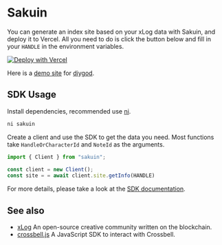 # Sakuin

You can generate an index site based on your xLog data with Sakuin, and deploy it to Vercel.
All you need to do is click the button below and fill in your `HANDLE` in the environment variables.

[![Deploy with Vercel](https://vercel.com/button)](https://vercel.com/new/clone?repository-url=https%3A%2F%2Fgithub.com%2Fhyoban%2Fsakuin&env=HANDLE)

Here is a [demo site](https://sakuin-diygod.vercel.app) for [diygod](https://diygod.cc).

## SDK Usage

Install dependencies, recommended use [ni](https://github.com/antfu/ni).

```sh
ni sakuin
```

Create a client and use the SDK to get the data you need.
Most functions take `HandleOrCharacterId` and `NoteId` as the arguments.

```ts
import { Client } from "sakuin";

const client = new Client();
const site = = await client.site.getInfo(HANDLE)
```

For more details, please take a look at the [SDK documentation](https://sakuin-docs.vercel.app).

## See also

- [xLog](https://xlog.app) An open-source creative community written on the blockchain.
- [crossbell.js](https://github.com/Crossbell-Box/crossbell.js) A JavaScript SDK to interact with Crossbell.
